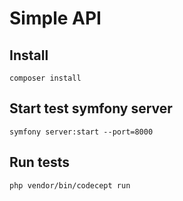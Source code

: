 # Simple API

## Install

```shell
composer install
```

## Start test symfony server

```shell
symfony server:start --port=8000
```

## Run tests

```shell
php vendor/bin/codecept run
```
